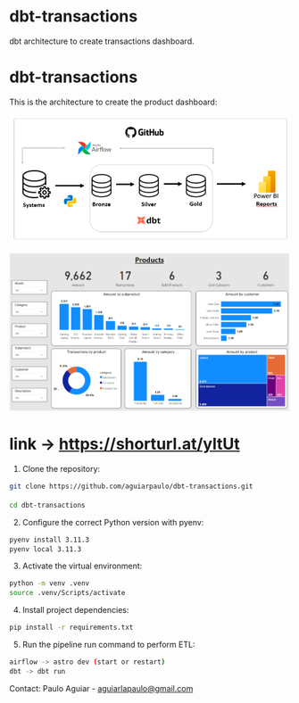 # dbt-transactions
dbt architecture to create transactions dashboard.
# dbt-transactions

This is the architecture to create the product dashboard:

![Architecture](./assets/architecture.PNG)

![Products Dashboard](./assets/dash.PNG)
# link -> https://shorturl.at/yltUt


1. Clone the repository:
```bash
git clone https://github.com/aguiarpaulo/dbt-transactions.git

cd dbt-transactions
```
2. Configure the correct Python version with pyenv:
```bash
pyenv install 3.11.3
pyenv local 3.11.3
```
3. Activate the virtual environment:
```bash
python -m venv .venv
source .venv/Scripts/activate
```
4. Install project dependencies:
```bash
pip install -r requirements.txt 
```
5. Run the pipeline run command to perform ETL:
```bash
airflow -> astro dev (start or restart)
dbt -> dbt run
```
Contact:
Paulo Aguiar - aguiarlapaulo@gmail.com